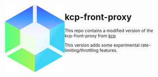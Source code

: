 <img alt="Logo" width="196px" align="left" src="./contrib/logo/blue-green.png"></img>

# kcp-front-proxy

This repo contains a modified version of the kcp-front-proxy from [kcp](https://github.com/kcp-dev/kcp)

This version adds some experimental rate-limiting/throttling features.
